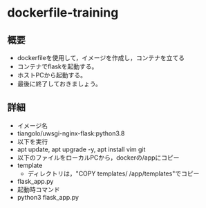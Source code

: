 # dockerfile-training

## 概要
- dockerfileを使用して，イメージを作成し，コンテナを立てる
- コンテナでflaskを起動する。
- ホストPCから起動する。
- 最後に終了しておきましょう。

## 詳細
- イメージ名
 - tiangolo/uwsgi-nginx-flask:python3.8
- 以下を実行
 - apt update, apt upgrade -y, apt install vim git
 - 以下のファイルをローカルPCから，dockerの/appにコピー
 - template
   - ディレクトリは，"COPY templates/ /app/templates"でコピー
 - flask_app.py
- 起動時コマンド
 - python3 flask_app.py
